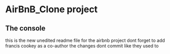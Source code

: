 # AirBnB_Clone project
## The console
this is the new unedited readme file for the airbnb project
dont forget to add francis cookey as a co-author
the changes dont commit like they used to